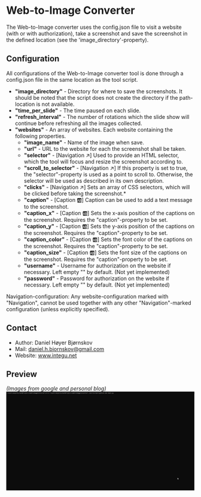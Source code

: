 # Web-to-Image Converter #
The Web-to-Image converter uses the config.json file to visit a website (with or with authorization), take a screenshot and save the screenshot in the defined location (see the 'image_directory'-property).

## Configuration ##

All configurations of the Web-to-Image converter tool is done through a config.json file in the same location as the tool script.
* **"image_directory"** - Directory for where to save the screenshots. It should be noted that the script does not create the directory if the path-location is not available.
* **"time_per_slide"** - The time paused on each slide.
* **"refresh_interval"** - The number of rotations which the slide show will continue before refreshing all the images collected.
* **"websites"** - An array of websites. Each website containing the following properties.
  * **"image_name"** - Name of the image when save.
  * **"url"** - URL to the website for each the screenshot shall be taken.
  * **"selector"** - [Navigation ↗] Used to provide an HTML selector, which the tool will focus and resize the screenshot according to.
  * **"scroll_to_selector"** - [Navigation ↗] If this property is set to true, the "selector"-property is used as a point to scroll to. Otherwise, the selector will be used as described in its own description.
  * **"clicks"** - [Navigation ↗] Sets an array of CSS selectors, which will be clicked before taking the screenshot.*
  * **"caption"** - [Caption 🆎] Caption can be used to add a text message to the screenshot.
  * **"caption_x"** - [Caption 🆎] Sets the x-axis position of the captions on the screenshot. Requires the "caption"-property to be set.
  * **"caption_y"** - [Caption 🆎] Sets the y-axis position of the captions on the screenshot. Requires the "caption"-property to be set.
  * **"caption_color"** - [Caption 🆎] Sets the font color of the captions on the screenshot. Requires the "caption"-property to be set.
  * **"caption_size"** - [Caption 🆎] Sets the font size of the captions on the screenshot. Requires the "caption"-property to be set.
  * **"username"** - Username for authorization on the website if necessary. Left empty "" by default. (Not yet implemented)
  * **"password"** - Password for authorization on the website if necessary. Left empty "" by default. (Not yet implemented)

Navigation-configuration: Any website-configuration marked with "Navigation", cannot be used together with any other "Navigation"-marked configuration (unless explicitly specified).
## Contact ##
* Author: Daniel Høyer Bjørnskov
* Mail: daniel.h.bjornskov@gmail.com
* Website: www.integu.net

## Preview ##
*(Images from google and personal blog)*
![](https://github.com/DanielHJacobsen/WebToImageConverter/blob/master/resources/Preview.gif)